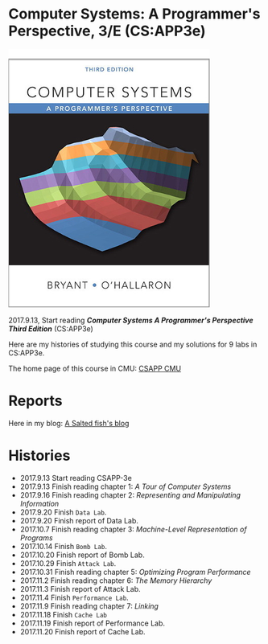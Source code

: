 # Computer Systems: A Programmer's Perspective, 3/E (CS:APP3e)

![](csapp3e-cover.jpg)

2017.9.13, Start reading ***Computer Systems A Programmer's Perspective Third Edition*** (CS:APP3e)

Here are my histories of studying this course and my solutions for 9 labs in CS:APP3e.

The home page of this course in CMU: [CSAPP CMU](http://csapp.cs.cmu.edu/3e/labs.html)

# Reports

Here in my blog: [A Salted fish's blog](https://zxc479773533.github.io)

# Histories

* 2017.9.13 Start reading CSAPP-3e
* 2017.9.13 Finish reading chapter 1: *A Tour of Computer Systems*
* 2017.9.16 Finish reading chapter 2: *Representing and Manipulating Information*
* 2017.9.20 Finish `Data Lab`.
* 2017.9.20 Finish report of Data Lab.
* 2017.10.7 Finish reading chapter 3: *Machine-Level Representation of Programs*
* 2017.10.14 Finish `Bomb Lab`.
* 2017.10.20 Finish report of Bomb Lab.
* 2017.10.29 Finish `Attack Lab`.
* 2017.10.31 Finish reading chapter 5: *Optimizing Program Performance*
* 2017.11.2 Finish reading chapter 6: *The Memory Hierarchy*
* 2017.11.3 Finish report of Attack Lab.
* 2017.11.4 Finish `Performance Lab`.
* 2017.11.9 Finish reading chapter 7: *Linking*
* 2017.11.18 Finish `Cache Lab`
* 2017.11.19 Finish report of Performance Lab.
* 2017.11.20 Finish report of Cache Lab.